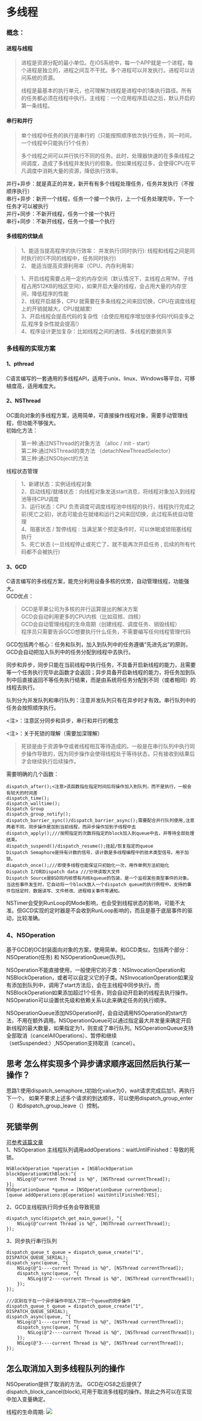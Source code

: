 # 多线程
### 概念：
#### 进程与线程
>进程是资源分配的最小单位。在iOS系统中，每一个APP就是一个进程，每个进程是独立的，进程之间互不干扰。多个进程可以并发执行。进程可以访问系统的资源。
>
>线程是最基本的执行单元，也可理解为线程是进程中的1条执行路径。所有的任务都必须在线程中执行。主线程：一个应用程序启动之后，默认开启的第一条线程。

#### 串行和并行
>单个线程中任务的执行是串行的（只能按照顺序依次执行任务，同一时间，一个线程中只能执行1个任务）
>
>多个线程之间可以并行执行不同的任务。此时，处理器快速的在多条线程之间调度，造成了多线程并发执行的假象。但如果线程过多，会使得CPU在平凡调度中消耗大量的资源，降低执行效率。

并行+异步：就是真正的并发，新开有有多个线程处理任务，任务并发执行（不按顺序执行）	
串行+异步：新开一个线程，任务一个接一个执行，上一个任务处理完毕，下一个任务才可以被执行	
并行+同步：不新开线程，任务一个接一个执行	
串行+同步：不新开线程，任务一个接一个执行

#### 多线程的优缺点
>1、能适当提高程序的执行效率：
 并发执行(同时执行): 线程和线程之间是同时执行的!(不同的线程中，任务同时执行)  
 2、 能适当提高资源利用率（CPU、内存利用率）
 
 >1、开启线程需要占用一定的内存空间（默认情况下，主线程占用1M，子线程占用512KB的栈区空间），如果开启大量的线程，会占用大量的内存空间，降低程序的性能    
 2、线程开启越多，CPU 就需要在多条线程之间来回切换，CPU在调度线程上的开销就越大，CPU就越累!  
 3、开启线程会提高代码的复杂性（会使应用程序增加很多代码!代码变多之后,程序复杂性就会提高!）   
 4、程序设计更加复杂：比如线程之间的通信、多线程的数据共享
 

### 多线程的实现方案
#### 1、pthread
C语言编写的一套通用的多线程API，适用于unix、linux、Windows等平台，可移植度高，适用难度大。  

#### 2、NSThread
OC面向对象的多线程方案，适用简单，可直接操作线程对象，需要手动管理线程，但功能不够强大。  
初始化方法：
>第一种:通过NSThread的对象方法 （alloc / init - start）     
第二种:通过NSThread的类方法    （detachNewThreadSelector）   
第三种:通过NSObject的方法

线程状态管理
>1、新建状态：实例话线程对象     
>2、启动线程/就绪状态：向线程对象发送start消息，将线程对象加入到线程池等待CPU调度   
>3、运行状态：CPU 负责调度可调度线程池中线程的执行，线程执行完成之前(死亡之前)，状态可能会在就绪和运行之间来回切换，此过程系统自动管理   
>4、阻塞状态 / 暂停线程 : 当满足某个预定条件时，可以休眠或锁阻塞线程执行    
>5、死亡状态 (一旦线程停止或死亡了，就不能再次开启任务 , 后续的所有代码都不会被执行)
	 
#### 3、GCD
C语言编写的多线程方案，能充分利用设备多核的优势，自动管理线程，功能强大。   
GCD优点：
>GCD是苹果公司为多核的并行运算提出的解决方案   
GCD会自动利用更多的CPU内核（比如双核、四核）   
GCD会自动管理线程的生命周期（创建线程、调度任务、销毁线程）   
程序员只需要告诉GCD想要执行什么任务，不需要编写任何线程管理代码   

GCD包括两个核心：任务和队列，加入到队列中的任务遵循“先进先出”的原则，GCD会自动把加入队列中的任务分配到线程中去执行。

同步和异步，同步只能在当前线程中执行任务，不具备开启新线程的能力，且需要等一个任务执行完毕此函数才会返回；异步具备开启新线程的能力，将任务加到队列中后直接返回不等任务执行结果，而是由系统将任务分配到不同（或者相同）的线程去执行。

队列分为并发队列和串行队列：注意并发队列只有在异步时才有效。串行队列中的任务会按照顺序执行。

<注>：注意区分同步和异步，串行和并行的概念

<注>：关于死锁的理解（需要加深理解）
>死锁是由于资源争夺或者线程相互等待造成的。一般是在串行队列中执行同步操作导致的，因为同步操作会使得线程处于等待状态，只有接收到结果后才会继续执行后续操作。

需要明确的几个函数：
	
	dispatch_after();<注意>该函数指在指定时间后将操作加入到队列，而不是执行，一般会有较大的时间差
	dispatch_time();
	dispatch_walltime();
	Dispatch Group
	dispatch_group_notify();
	dispatch_barrier_sync()/dispatch_barrier_async();需要配合并行队列使用,注意两者不同，同步操作是加到当前线程，而异步操作加到子线程中去
	dispatch_apply();///按照指定的次数将指定的block加入到queue中去，并等待全部处理结束。
	dispatch_suspend()/dispatch_resume();挂起/恢复指定的queue
	Dispatch Semaphore是持有计数的信号，该计数是多线程编程中的技术类型信号。用于加锁。
	diapatch_once();///即使多线程也能保证只初始化一次，用作单例方法初始化
	Dispatch I/O和Dispatch data ///分块读取大文件
	Dispatch Source是BSD同内核惯有内核kqueue的包装，是一个监视某些类型事件的对象。当这些事件发生时，它自动将一个block放入一个dispatch queue的执行例程中。支持的事件包括定时、数据读写、文件修改、进程相关事件等通知。
	
NSTimer会受到RunLoop的Mode影响，也会受到线程状态的影响，可能不太准。但GCD实现的定时器是不会收到RunLoop影响的，而且是基于底层事件的驱动，比较准确。

### 4、NSOperation
基于GCD的OC封装面向对象的方案，使用简单。和GCD类似，包括两个部分：NSOperation(任务) 和 NSOperationQueue(队列)。

NSOperation不能直接使用，一般使用它的子类：NSInvocationOperation和NSBlockOperation，或者可以自定义它的子类。NSInvocationOperation如果没有添加到队列中，调用了start方法后，会在主线程中同步执行。而NSBlockOperation如果添加超过1个任务，则会自动开启新的线程去执行操作。NSOperation可以设置优先级和依赖关系以此来确定任务的执行顺序。

NSOperationQueue添加NSOperation时，会自动调用NSOperation的start方法，不用在额外调用。NSOperationQueue可以通过指定最大并发量来确定开启新线程的最大数量，如果指定为1，则变成了串行队列。NSOperationQueue支持全部取消（cancelAllOperations）、暂停和继续（setSuspended:）,NSOperation支持取消（cancel）。

## 思考 怎么样实现多个异步请求顺序返回然后执行某一操作？
思路1:使用dispatch_semaphore_t初始化value为0，wait请求完成后加1，再执行下一个。
如果不要求上述多个请求的到达顺序，可以使用dispatch_group_enter（）和dispatch_group_leave（）控制。


## 死锁举例
[可参考该篇文章](https://www.jianshu.com/p/93c1012c2e48)	
1、NSOperation 主线程队列调用addOperations：waitUntilFinished：导致的死锁。

	NSBlockOperation *operation = [NSBlockOperation blockOperationWithBlock:^{
        NSLog(@"current Thread is %@", [NSThread currentThread]);
    }];
    NSOperationQueue *queue = [NSOperationQueue currentQueue];
    [queue addOperations:@[operation] waitUntilFinished:YES];


2、GCD主线程执行同步任务会导致死锁

	dispatch_sync(dispatch_get_main_queue(), ^{
        NSLog(@"current Thread is %@", [NSThread currentThread]);
    });

3、同步执行串行队列

	dispatch_queue_t queue = dispatch_queue_create("1", DISPATCH_QUEUE_SERIAL);
    dispatch_sync(queue, ^{
        NSLog(@"1----current Thread is %@", [NSThread currentThread]);
        dispatch_sync(queue, ^{
            NSLog(@"2----current Thread is %@", [NSThread currentThread]);
        });
    });
    
    ///区别在于在一个异步操作中加入了同一个queue的同步操作
    dispatch_queue_t queue = dispatch_queue_create("1", DISPATCH_QUEUE_SERIAL);
    dispatch_async(queue, ^{
        NSLog(@"1----current Thread is %@", [NSThread currentThread]);
        dispatch_sync(queue, ^{
            NSLog(@"2----current Thread is %@", [NSThread currentThread]);
        });
        NSLog(@"3----current Thread is %@", [NSThread currentThread]);
    });
    

## 怎么取消加入到多线程队列的操作
NSOperation提供了取消的方法。
GCD在iOS8之后提供了dispatch_block_cancel(block),可用于取消多线程的操作。除此之外可以在实现中加入变量确定。

线程的生命周期:
![](/Users/jiayongqiang/Desktop/学习笔记/多线程/线程生命周期.png)
